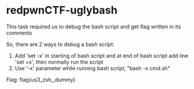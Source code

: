 # redpwnCTF-uglybash

This task required us to debug the bash script and get flag written in its comments

So, there are 2 ways to debug a bash script:

1) Add 'set -x' in starting of bash script and at end of bash script add line 'set +x', then normally run the script
2) Use '-x' parameter while running bash script, "bash -x cmd.sh"

Flag: flag{us3_zsh,_dummy}
